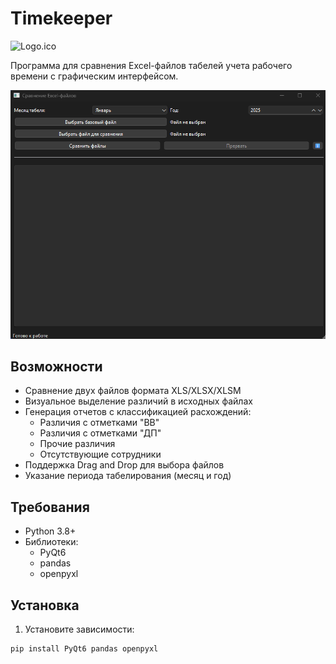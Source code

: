 # Timekeeper

![Logo.ico](images/Logo.ico)

Программа для сравнения Excel-файлов табелей учета рабочего времени с графическим интерфейсом.

![Скриншот интерфейса](images/Screen.jpg)

## Возможности

- Сравнение двух файлов формата XLS/XLSX/XLSM
- Визуальное выделение различий в исходных файлах
- Генерация отчетов с классификацией расхождений:
  - Различия с отметками "ВВ"
  - Различия с отметками "ДП"
  - Прочие различия
  - Отсутствующие сотрудники
- Поддержка Drag and Drop для выбора файлов
- Указание периода табелирования (месяц и год)

## Требования

- Python 3.8+
- Библиотеки:
  - PyQt6
  - pandas
  - openpyxl

## Установка

1. Установите зависимости:
```bash
pip install PyQt6 pandas openpyxl
